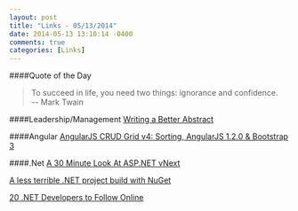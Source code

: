 ```yaml
---
layout: post
title: "Links - 05/13/2014"
date: 2014-05-13 13:10:14 -0400
comments: true
categories: [Links]
---
```


####Quote of the Day
<blockquote>To succeed in life, you need two things: ignorance and confidence.
<br>
-- Mark Twain
</blockquote>

####Leadership/Management
[Writing a Better Abstract](http://www.wekeroad.com/2014/05/13/writing-a-better-abstract/)

####Angular
[AngularJS CRUD Grid v4: Sorting, AngularJS 1.2.0 & Bootstrap 3](http://blog.jongallant.com/2013/09/angularjs-crud-grid-v4.html#.UkvIVoafgRM)

####.Net
[A 30 Minute Look At ASP.NET vNext](http://weblogs.asp.net/jgalloway/archive/2014/05/13/a-30-minute-look-at-asp-net-vnext.aspx)

[A less terrible .NET project build with NuGet](http://haacked.com/archive/2014/04/15/nuget-build-dependencies/)

[20 .NET Developers to Follow Online](http://blog.newrelic.com/2014/03/12/20-net-developers-follow-online/)
